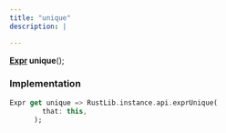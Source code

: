 ```yaml
---
title: "unique"
description: |

---
```

<span class="dart-code"><strong>[Expr] unique</strong>();</span>


### Implementation
```dart
Expr get unique => RustLib.instance.api.exprUnique(
        that: this,
      );
```

[Expr]: /reference/classes/expr/